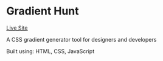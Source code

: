 # Gradient Hunt
<a href="https://hnguy96.github.io/gradient-hunt/">Live Site</a>

A CSS gradient generator tool for designers and developers

Built using: HTML, CSS, JavaScript
